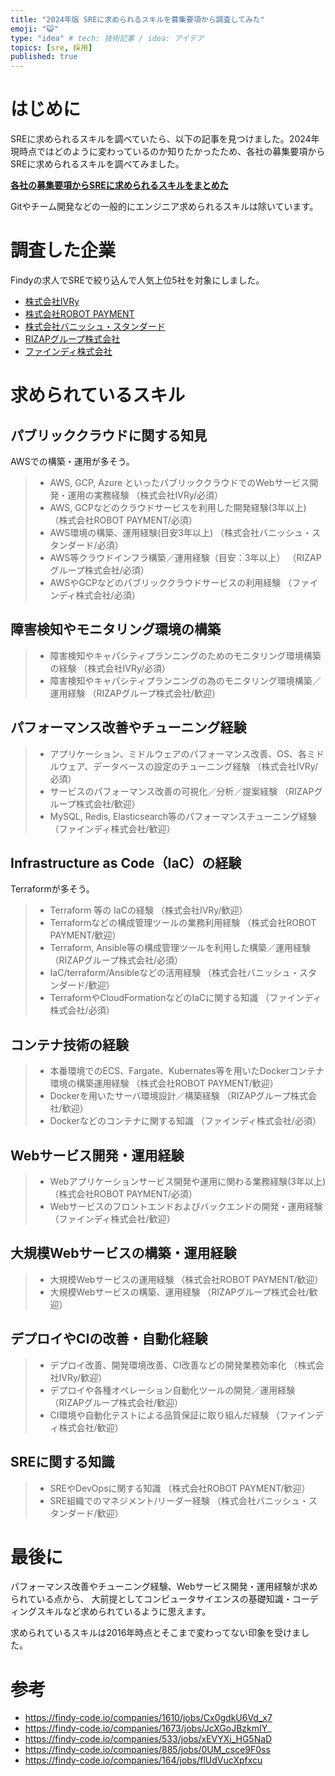 ```yaml
---
title: "2024年版 SREに求められるスキルを募集要項から調査してみた"
emoji: "😺"
type: "idea" # tech: 技術記事 / idea: アイデア
topics: [sre, 採用]
published: true
---
```


# はじめに

SREに求められるスキルを調べていたら、以下の記事を見つけました。2024年現時点ではどのように変わっているのか知りたかったため、各社の募集要項からSREに求められるスキルを調べてみました。

[**各社の募集要項からSREに求められるスキルをまとめた**](https://qiita.com/mogulla3/items/7bf8db3b18980277db52)

Gitやチーム開発などの一般的にエンジニア求められるスキルは除いています。

# 調査した企業

Findyの求人でSREで絞り込んで人気上位5社を対象にしました。

- [株式会社IVRy](https://findy-code.io/companies/1610)
- [株式会社ROBOT PAYMENT](https://findy-code.io/companies/1673)
- [株式会社バニッシュ・スタンダード](https://findy-code.io/companies/533)
- [RIZAPグループ株式会社](https://findy-code.io/companies/885)
- [ファインディ株式会社](https://findy-code.io/companies/164)

# 求められているスキル

## パブリッククラウドに関する知見

AWSでの構築・運用が多そう。

> - AWS, GCP, Azure といったパブリッククラウドでのWebサービス開発・運用の実務経験 （株式会社IVRy/必須）
> - AWS, GCPなどのクラウドサービスを利用した開発経験(3年以上) （株式会社ROBOT PAYMENT/必須）
> - AWS環境の構築、運用経験(目安3年以上) （株式会社バニッシュ・スタンダード/必須）
> - AWS等クラウドインフラ構築／運用経験（目安：3年以上） （RIZAPグループ株式会社/必須）
> - AWSやGCPなどのパブリッククラウドサービスの利用経験 （ファインディ株式会社/必須）

## 障害検知やモニタリング環境の構築

> - 障害検知やキャパシティプランニングのためのモニタリング環境構築の経験 （株式会社IVRy/必須）
> - 障害検知やキャパシティプランニングの為のモニタリング環境構築／運用経験 （RIZAPグループ株式会社/歓迎）

## パフォーマンス改善やチューニング経験

> - アプリケーション、ミドルウェアのパフォーマンス改善、OS、各ミドルウェア、データベースの設定のチューニング経験 （株式会社IVRy/必須）
> - サービスのパフォーマンス改善の可視化／分析／提案経験 （RIZAPグループ株式会社/歓迎）
> - MySQL, Redis, Elasticsearch等のパフォーマンスチューニング経験 （ファインディ株式会社/歓迎）

## Infrastructure as Code（IaC）の経験

Terraformが多そう。

> - Terraform 等の IaCの経験 （株式会社IVRy/歓迎）
> - Terraformなどの構成管理ツールの業務利用経験 （株式会社ROBOT PAYMENT/歓迎）
> - Terraform, Ansible等の構成管理ツールを利用した構築／運用経験 （RIZAPグループ株式会社/必須）
> - IaC/terraform/Ansibleなどの活用経験 （株式会社バニッシュ・スタンダード/歓迎）
> - TerraformやCloudFormationなどのIaCに関する知識 （ファインディ株式会社/必須）

## コンテナ技術の経験

> - 本番環境でのECS、Fargate、Kubernates等を用いたDockerコンテナ環境の構築運用経験 （株式会社ROBOT PAYMENT/歓迎）
> - Dockerを用いたサーバ環境設計／構築経験 （RIZAPグループ株式会社/歓迎）
> - Dockerなどのコンテナに関する知識 （ファインディ株式会社/必須）

## Webサービス開発・運用経験

> - Webアプリケーションサービス開発や運用に関わる業務経験(3年以上) （株式会社ROBOT PAYMENT/必須）
> - Webサービスのフロントエンドおよびバックエンドの開発・運用経験 （ファインディ株式会社/歓迎）

## 大規模Webサービスの構築・運用経験

> - 大規模Webサービスの運用経験 （株式会社ROBOT PAYMENT/歓迎）
> - 大規模Webサービスの構築、運用経験 （RIZAPグループ株式会社/歓迎）

## デプロイやCIの改善・自動化経験

> - デプロイ改善、開発環境改善、CI改善などの開発業務効率化 （株式会社IVRy/歓迎）
> - デプロイや各種オペレーション自動化ツールの開発／運用経験 （RIZAPグループ株式会社/歓迎）
> - CI環境や自動化テストによる品質保証に取り組んだ経験 （ファインディ株式会社/歓迎）

## SREに関する知識

> - SREやDevOpsに関する知識 （株式会社ROBOT PAYMENT/歓迎）
> - SRE組織でのマネジメント/リーダー経験 （株式会社バニッシュ・スタンダード/歓迎）

# 最後に

パフォーマンス改善やチューニング経験、Webサービス開発・運用経験が求められている点から、
大前提としてコンピュータサイエンスの基礎知識・コーディングスキルなど求められているように思えます。

求められているスキルは2016年時点とそこまで変わってない印象を受けました。

# 参考
- https://findy-code.io/companies/1610/jobs/Cx0gdkU6Vd_x7
- https://findy-code.io/companies/1673/jobs/JcXGoJBzkmIY_
- https://findy-code.io/companies/533/jobs/xEVYXi_HG5NaD
- https://findy-code.io/companies/885/jobs/0UM_csce9F0ss
- https://findy-code.io/companies/164/jobs/flUdVucXpfxcu
